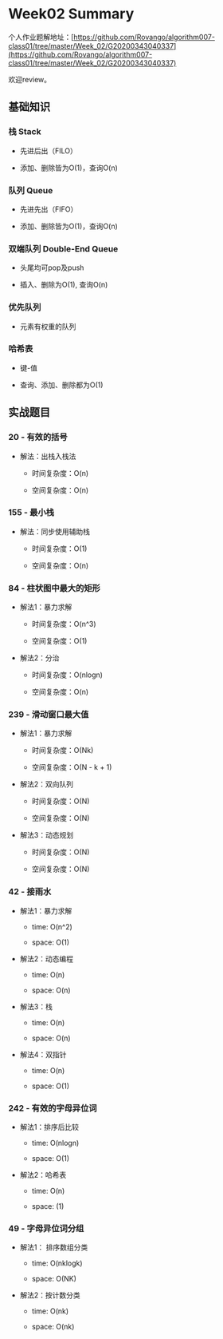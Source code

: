 # Week02 Summary

个人作业题解地址：[https://github.com/Rovango/algorithm007-class01/tree/master/Week_02/G20200343040337](https://github.com/Rovango/algorithm007-class01/tree/master/Week_02/G20200343040337)

欢迎review。



## 基础知识

### 栈  Stack

- 先进后出（FILO）

- 添加、删除皆为O(1)，查询O(n)



### 队列  Queue

- 先进先出（FIFO）

- 添加、删除皆为O(1)，查询O(n)



### 双端队列  Double-End Queue

- 头尾均可pop及push

- 插入、删除为O(1), 查询O(n)



### 优先队列

- 元素有权重的队列 



### 哈希表

- 键-值

- 查询、添加、删除都为O(1)



## 实战题目

### 20 - 有效的括号

- 解法：出栈入栈法
  
  - 时间复杂度：O(n)
  
  - 空间复杂度：O(n)



### 155 - 最小栈

- 解法：同步使用辅助栈
  
  - 时间复杂度：O(1)
  
  - 空间复杂度：O(n)



### 84 - 柱状图中最大的矩形

- 解法1：暴力求解
  
  - 时间复杂度：O(n^3)
  
  - 空间复杂度：O(1)

- 解法2：分治
  
  - 时间复杂度：O(nlogn)
  
  - 空间复杂度：O(n)



### 239 - 滑动窗口最大值

- 解法1：暴力求解
  
  - 时间复杂度：O(Nk)
  
  - 空间复杂度：O(N - k + 1)

- 解法2：双向队列
  
  - 时间复杂度：O(N)
  
  - 空间复杂度：O(N)

- 解法3：动态规划
  
  - 时间复杂度：O(N)
  
  - 空间复杂度：O(N)



### 42 - 接雨水

- 解法1：暴力求解
  
  - time: O(n^2)
  
  - space: O(1)

- 解法2：动态编程
  
  - time: O(n)
  
  - space: O(n)

- 解法3：栈
  
  - time: O(n)
  
  - space: O(n)

- 解法4：双指针
  
  - time: O(n)
  
  - space: O(1)



### 242 - 有效的字母异位词

- 解法1：排序后比较
  
  - time: O(nlogn)
  
  - space: O(1)

- 解法2：哈希表
  
  - time: O(n)
  
  - space: (1)



### 49 - 字母异位词分组

- 解法1： 排序数组分类
  
  - time: O(nklogk)
  
  - space: O(NK)

- 解法2：按计数分类
  
  - time: O(nk)
  
  - space: O(nk)
